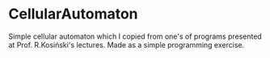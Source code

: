 # CellularAutomaton
Simple cellular automaton which I copied from one's of programs presented at Prof. R.Kosiński's lectures. Made as a simple programming exercise.
